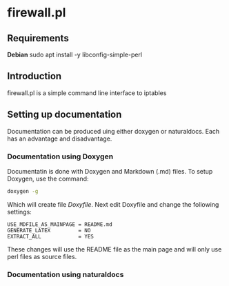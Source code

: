 # firewall.pl

## Requirements
**Debian**
  sudo apt install -y libconfig-simple-perl
  
## Introduction
firewall.pl is a simple command line interface to iptables  

## Setting up documentation

Documentation can be produced uing either doxygen or naturaldocs. 
Each has an advantage and disadvantage.

### Documentation using Doxygen
Documentatin is done with Doxygen and Markdown (.md) files.
To setup Doxygen, use the command:
```bash
doxygen -g
```
Which will create file *Doxyfile*. Next edit Doxyfile and change the following settings:
```text
USE_MDFILE_AS_MAINPAGE = README.md
GENERATE_LATEX         = NO
EXTRACT_ALL            = YES

```
These changes will use the README file as the main page and will only use perl files as source files. 

###  Documentation using naturaldocs
